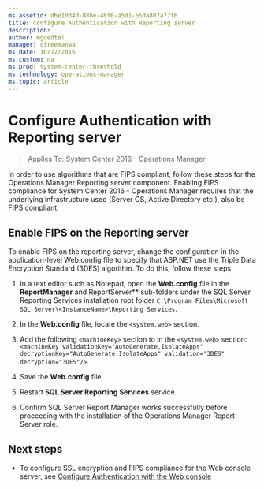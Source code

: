 ```yaml
---
ms.assetid: d6e1034d-88be-49f0-a5d1-65da807a77f6
title: Configure Authentication with Reporting server
description:  
author: mgoedtel
manager: cfreemanwa
ms.date: 10/12/2016
ms.custom: na
ms.prod: system-center-threshold
ms.technology: operations-manager
ms.topic: article
---
```


# Configure Authentication with Reporting server

>Applies To: System Center 2016 - Operations Manager

In order to use algorithms that are FIPS compliant, follow these steps for the Operations Manager Reporting server component. Enabling FIPS compliance for System Center 2016 - Operations Manager requires that the underlying infrastructure used (Server OS, Active Directory etc.), also be FIPS compliant.  


##  Enable FIPS on the Reporting server

To enable FIPS on the reporting server, change the configuration in the application-level Web.config file to specify that ASP.NET use the Triple Data Encryption Standard (3DES) algorithm. To do this, follow these steps.

1.	In a text editor such as Notepad, open the **Web.config** file in the **ReportManager** and ReportServer** sub-folders under the SQL Server Reporting Services installation root folder  `C:\Program Files\Microsoft SQL Server\<InstanceName>\Reporting Services`. 

2.	In the **Web.config** file, locate the `<system.web>` section.

3.	Add the following `<machineKey>` section to in the `<system.web>` section:
`<machineKey validationKey="AutoGenerate,IsolateApps" decryptionKey="AutoGenerate,IsolateApps" validation="3DES" decryption="3DES"/>`.

4.	Save the **Web.config** file.

5.	Restart **SQL Server Reporting Services** service.

6.	Confirm SQL Server Report Manager works successfully before proceeding with the installation of the Operations Manager Report Server role.

## Next steps

- To configure SSL encryption and FIPS compliance for the Web console server, see [Configure Authentication with the Web console](configure-authentication-with-web-console.md) 

